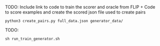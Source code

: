 TODO: Include link to code to train the scorer and oracle from FLIP + Code to score examples and create the scored json file used to create pairs
```
python3 create_pairs.py full_data.json generator_data/
```
TODO: 
```
sh run_train_generator.sh
```

